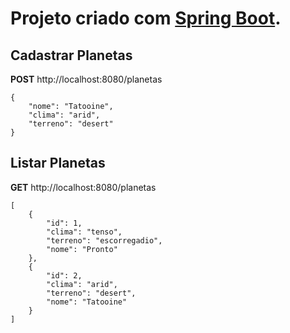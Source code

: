 # Projeto criado com [Spring Boot](https://start.spring.io/).

## Cadastrar Planetas

**POST** http://localhost:8080/planetas

```
{
    "nome": "Tatooine",
    "clima": "arid",
    "terreno": "desert"
}
```

## Listar Planetas

**GET** http://localhost:8080/planetas
```
[
    {
        "id": 1,
        "clima": "tenso",
        "terreno": "escorregadio",
        "nome": "Pronto"
    },
    {
        "id": 2,
        "clima": "arid",
        "terreno": "desert",
        "nome": "Tatooine"
    }
]
```

